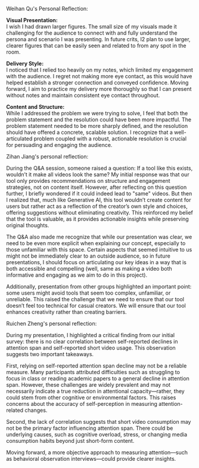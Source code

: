 Weihan Qu's Personal Reflection:

**Visual Presentation:**  
I wish I had drawn larger figures. The small size of my visuals made it challenging for the audience to connect with and fully understand the persona and scenario I was presenting. In future crits, I2 plan to use larger, clearer figures that can be easily seen and related to from any spot in the room.

**Delivery Style:**  
I noticed that I relied too heavily on my notes, which limited my engagement with the audience. I regret not making more eye contact, as this would have helped establish a stronger connection and conveyed confidence. Moving forward, I aim to practice my delivery more thoroughly so that I can present without notes and maintain consistent eye contact throughout.

**Content and Structure:**  
While I addressed the problem we were trying to solve, I feel that both the problem statement and the resolution could have been more impactful. The problem statement needed to be more sharply defined, and the resolution should have offered a concrete, scalable solution. I recognize that a well-articulated problem coupled with a robust, actionable resolution is crucial for persuading and engaging the audience.


Zihan Jiang's personal reflection:

During the Q&A session, someone raised a question: If a tool like this exists, wouldn’t it make all videos look the same? My initial response was that our tool only provides recommendations on structure and engagement strategies, not on content itself. However, after reflecting on this question further, I briefly wondered if it could indeed lead to "same" videos. But then I realized that, much like Generative AI, this tool wouldn’t create content for users but rather act as a reflection of the creator’s own style and choices, offering suggestions without eliminating creativity. This reinforced my belief that the tool is valuable, as it provides actionable insights while preserving original thoughts.

The Q&A also made me recognize that while our presentation was clear, we need to be even more explicit when explaining our concept, especially to those unfamiliar with this space. Certain aspects that seemed intuitive to us might not be immediately clear to an outside audience, so in future presentations, I should focus on articulating our key ideas in a way that is both accessible and compelling (well, same as making a video both informative and engaging as we aim to do in this project).

Additionally, presentation from other groups highlighted an important point: some users might avoid tools that seem too complex, unfamiliar, or unreliable. This raised the challenge that we need to ensure that our tool doesn’t feel too technical for casual creators. We will ensure that our tool enhances creativity rather than creating barriers.

Ruichen Zheng's personal reflection:

During my presentation, I highlighted a critical finding from our initial survey: there is no clear correlation between self-reported declines in attention span and self-reported short video usage. This observation suggests two important takeaways.

First, relying on self-reported attention span decline may not be a reliable measure. Many participants attributed difficulties such as struggling to focus in class or reading academic papers to a general decline in attention span. However, these challenges are widely prevalent and may not necessarily indicate a true reduction in attentional capacity—rather, they could stem from other cognitive or environmental factors. This raises concerns about the accuracy of self-perception in measuring attention-related changes.

Second, the lack of correlation suggests that short video consumption may not be the primary factor influencing attention span. There could be underlying causes, such as cognitive overload, stress, or changing media consumption habits beyond just short-form content. 

Moving forward, a more objective approach to measuring attention—such as behavioral observation interviews—could provide clearer insights. 